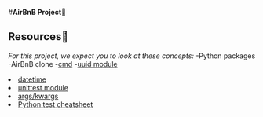 #**AirBnB Project**:file_folder:
## Resources:open_book:
*For this project, we expect you to look at these concepts:*
-Python packages
-AirBnB clone
-[cmd](https://docs.python.org/3.8/library/cmd.html)
-[uuid module](https://docs.python.org/3.8/library/uuid.html)
[<li>datetime</li>](https://docs.python.org/3.8/library/datetime.html)
[<li>unittest module</li>](https://docs.python.org/3.8/library/unittest.html#module-unittest)
[<li>args/kwargs</li>](https://yasoob.me/2013/08/04/args-and-kwargs-in-python-explained/)
[<li>Python test cheatsheet</li>](https://www.pythonsheets.com/notes/python-tests.html)
